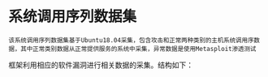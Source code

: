 # 系统调用序列数据集
    该系统调用序列数据集基于Ubuntu18.04采集，包含攻击和正常两种类别的主机系统调用序数据，其中正常类别数据从正常提供服务的系统中采集，异常数据是使用Metasploit渗透测试
框架利用相应的软件漏洞进行相关数据的采集。结构如下：
